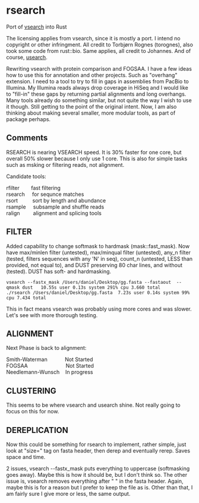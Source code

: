 # rsearch
Port of [vsearch](https://github.com/torognes/vsearch) into Rust

The licensing applies from vsearch, since it is mostly a port. I intend no copyright or other infringment. All credit to Torbjørn Rognes (torognes), also took some code from rust::bio. Same applies, all credit to Johannes. And of course, [usearch](https://www.drive5.com/usearch/).

Rewriting vsearch with protein comparison and FOGSAA. I have a few ideas how to use this for annotation and other projects. Such as "overhang" extension. I need to a tool to try to fill in gaps in assemblies from PacBio to Illumina. My Illumina reads always drop coverage in HiSeq and I would like to "fill-in" these gaps by returning partial alignments and long overhangs. Many tools already do something similar, but not quite the way I wish to use it though. Still getting to the point of the original intent. Now, I am also thinking about making several smaller, more modular tools, as part of package perhaps. 

## Comments

RSEARCH is nearing VSEARCH speed. It is 30% faster for one core, but overall 50% slower because I only use 1 core. This is also for simple tasks such as msking or filtering reads, not alignment. 

Candidate tools:

rfilter &nbsp;&nbsp;&nbsp;&nbsp;&nbsp;&nbsp; fast filtering <br>
rsearch &nbsp;&nbsp;&nbsp; for sequnce matches <br>
rsort   &nbsp;&nbsp;&nbsp;&nbsp;&nbsp;&nbsp;&nbsp;&nbsp; sort by length and abundance <br>
rsample &nbsp;&nbsp;&nbsp;    subsample and shuffle reads <br>
ralign  &nbsp;&nbsp;&nbsp;&nbsp;&nbsp;&nbsp;&nbsp;     alignment and splicing tools <br>

## FILTER

Added capability to change softmask to hardmask (mask::fast_mask). Now have max/minlen filter (untested), max/minqual filter (untested), any_n filter (tested, filters sequences with any 'N' in seq), count_n (untested, LESS than provided, not equal to), and DUST preserving 80 char lines, and without (tested). DUST has soft- and hardmasking. 

    vsearch --fastx_mask /Users/daniel/Desktop/gg.fasta --fastaout  --qmask dust   10.55s user 0.13s system 291% cpu 3.660 total
    ./rsearch /Users/daniel/Desktop/gg.fasta  7.23s user 0.14s system 99% cpu 7.434 total

This in fact means vsearch was probably using more cores and was slower. Let's see with more thorough testing. 

## ALIGNMENT

Next Phase is back to alignment:

Smith-Waterman &nbsp;&nbsp;&nbsp;&nbsp;&nbsp;&nbsp;&nbsp;&nbsp;&nbsp;&nbsp; Not Started <br>
FOGSAA       &nbsp;&nbsp;&nbsp;&nbsp;&nbsp;&nbsp;&nbsp;&nbsp;&nbsp;&nbsp;&nbsp;&nbsp;&nbsp;&nbsp;&nbsp;&nbsp;&nbsp;&nbsp;&nbsp;&nbsp;&nbsp;&nbsp;&nbsp;&nbsp; Not Started <br>
Needlemann-Wunsch  &nbsp;&nbsp;     In progress <br>



## CLUSTERING

This seems to be where vsearch and usearch shine. Not really going to focus on this for now. 


## DEREPLICATION

Now this could be something for rsearch to implement, rather simple, just look at "size=" tag on fasta header, then derep and eventually rerep. Saves space and time. 



2 issues, vsearch --fastx_mask puts everything to uppercase (softmasking goes away). Maybe this is how it should be, but I don't think so. The other issue is, vsearch removes everything after " " in the fasta header. Again, maybe this is for a reason but I prefer to keep the file as is. Other than that, I am fairly sure I give more or less, the same output. 
